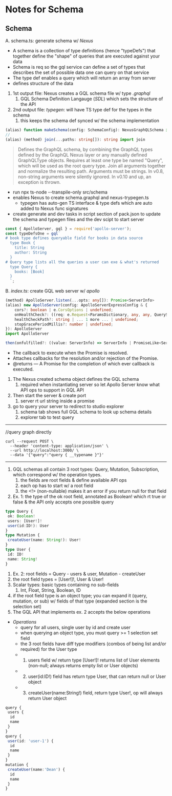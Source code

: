 
# Notes for Schema

## Schema

A. schema.ts: generate schema w/ *Nexus*

- A schema is a collection of type definitions (hence "typeDefs") that together define the "shape" of queries that are executed against your data
- Schema is req so the gql service can define a set of types that describes the set of possible data one can query on that service
- The type def enables a query which will return an array from server
- defines structure of the data

1. 1st output file: Nexus creates a GQL schema file w/ type *.graphql*
   1. GQL Schema Definition Langauge (*SDL*) which sets the structure of the API
2. 2nd output file: *typegen*: will have TS type def for the types in the schema
   1. this keeps the schema def synced w/ the schema implementation

```ts
(alias) function makeSchema(config: SchemaConfig): NexusGraphQLSchema import makeSchema
//
(alias) (method) join(...paths: string[]): string import join
```

> Defines the GraphQL schema, by combining the GraphQL types defined by the GraphQL Nexus layer or any manually defined GraphQLType objects. Requires at least one type be named "Query", which will be used as the root query type.
> Join all arguments together and normalize the resulting path. Arguments must be strings. In v0.8, non-string arguments were silently ignored. In v0.10 and up, an exception is thrown.

- run npx ts-node --transpile-only src/schema
- enables Nexus to create schema.graphql and nexus-trypegen.ts
  - typegen has auto-gen TS interface & type defs which are auto added to Nexus func signatures
- create generate and dev tasks in script section of pack.json to update the schema and typegen files and the dev scipt to start server

```js
const { ApolloServer, gql } = require('apollo-server');
const typeDefsOne = gql`
# book type defines queryable field for books in data source
  type Book {
    title: String
    author: String
  }
# Query type lists all the queries a user can exe & what's returned
  type Query {
    books: [Book]
  }
  `;
```

B. *index.ts*: create GQL web server w/ *apollo*

```ts
(method) ApolloServer.listen(...opts: any[]): Promise<ServerInfo>
(alias) new ApolloServer(config: ApolloServerExpressConfig & {
    cors?: boolean | e.CorsOptions | undefined;
    onHealthCheck?: ((req: e.Request<ParamsDictionary, any, any, QueryString.ParsedQs, Record<...>>) => Promise<...>) | undefined;
    healthCheckPath?: string | ... 1 more ... | undefined;
    stopGracePeriodMillis?: number | undefined;
}): ApolloServer
import ApolloServer

then(onfulfilled?: ((value: ServerInfo) => ServerInfo | PromiseLike<ServerInfo>) | null | undefined, onrejected?: ((reason: any) => PromiseLike<never>) | null | undefined): Promise<ServerInfo>
```

- The callback to execute when the Promise is resolved.
- Attaches callbacks for the resolution and/or rejection of the Promise.
- @returns — A Promise for the completion of which ever callback is executed.

1. The Nexus created schema object defines the GQL schema
   1. required when instantiating server so let Apollo Server know what API ops to support in GQL API
2. Then start the server & create port
   1. server rt url string inside a promise
3. go to query your server to redirect to studio explorer
   1. schema tab shows full GQL schema to look up schema details
   2. explorer tab to test query

___
//query graph directly

```shell
curl --request POST \
  --header 'content-type: application/json' \
  --url http://localhost:3000/ \
  --data '{"query":"query { __typename }"}'
```

___

1. GQL schemas all contain 3 root types: Query, Mutation, Subscription, which correspond w/ the operation types.
   1. the fields are root fields & define available API ops
   2. each op has to start w/ a root field
   3. the <!> (non-nullable) makes it an error if you return null for that field
2. Ex. 1: the type of the ok root field, annotated as Boolean! which rt true or false & the API only accepts one possible query

```ts
type Query {
 ok: Boolean!
 users: [User!]!
 user(id:ID!): User
}
type Mutation {
 createUser(name: String!): User!
}
type User {
 id: ID!
 name: String!
}
```

1. Ex. 2: root fields = Query - users & user, Mutation - createUser
2. the root field types = [User!]!, User & User!
3. Scalar types: basic types containing no sub-fields
   1. Int, Float, String, Boolean, ID
4. if the root field type is an object type; you can expand it (query, mutation, or sub) w/ fields of that type (expanded section is the selection set)
5. The GQL API that implements ex. 2 accepts the below operations

- *Operations*
  - query for all users, single user by id and create user
  - when querying an object type, you must query >= 1 selection set field
  - the 3 root fields have diff type modifiers (combos of being list and/or required) for the User type
  - 1. users field w/ return type [User!]! returns list of User elements (non-null; always returns empty list or User objects)
  - 2. user(id:ID!) field has return type User, that can return null or User object
  - 3. createUser(name:String!) field, return type User!, op will always return User object

```ts
query {
 users {
  id
  name
 }
}
query {
 user(id: 'user-1') {
  id
  name
 }
}
mutation {
 createUser(name:'Dean') {
  id
  name
 }
}
```
